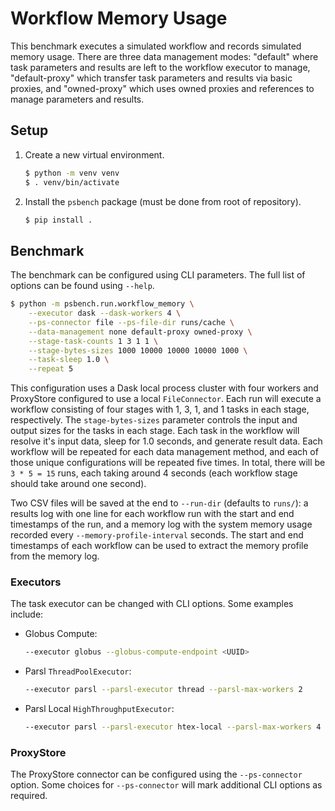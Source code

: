 # Workflow Memory Usage

This benchmark executes a simulated workflow and records simulated memory
usage. There are three data management modes: "default" where task parameters
and results are left to the workflow executor to manage, "default-proxy"
which transfer task parameters and results via basic proxies, and
"owned-proxy" which uses owned proxies and references to manage parameters and
results.

## Setup

1. Create a new virtual environment.
   ```bash
   $ python -m venv venv
   $ . venv/bin/activate
   ```
2. Install the `psbench` package (must be done from root of repository).
   ```bash
   $ pip install .
   ```

## Benchmark

The benchmark can be configured using CLI parameters. The full list of options
can be found using `--help`.

```bash
$ python -m psbench.run.workflow_memory \
    --executor dask --dask-workers 4 \
    --ps-connector file --ps-file-dir runs/cache \
    --data-management none default-proxy owned-proxy \
    --stage-task-counts 1 3 1 1 \
    --stage-bytes-sizes 1000 10000 10000 10000 1000 \
    --task-sleep 1.0 \
    --repeat 5
```

This configuration uses a Dask local process cluster with four workers and ProxyStore configured to use a local `FileConnector`.
Each run will execute a workflow consisting of four stages with 1, 3, 1, and 1 tasks in each stage, respectively.
The `stage-bytes-sizes` parameter controls the input and output sizes for the tasks in each stage.
Each task in the workflow will resolve it's input data, sleep for 1.0 seconds, and generate result data.
Each workflow will be repeated for each data management method, and each of those unique configurations will be repeated five times.
In total, there will be `3 * 5 = 15` runs, each taking around 4 seconds (each workflow stage should take around one second).

Two CSV files will be saved at the end to `--run-dir` (defaults to `runs/`):
a results log with one line for each workflow run with the start and end timestamps of the run,
and a memory log with the system memory usage recorded every `--memory-profile-interval` seconds.
The start and end timestamps of each workflow can be used to extract the memory profile from the memory log.

### Executors

The task executor can be changed with CLI options. Some examples include:

* Globus Compute:
  ```bash
  --executor globus --globus-compute-endpoint <UUID>
  ```
* Parsl `ThreadPoolExecutor`:
  ```bash
  --executor parsl --parsl-executor thread --parsl-max-workers 2
  ```
* Parsl Local `HighThroughputExecutor`:
  ```bash
  --executor parsl --parsl-executor htex-local --parsl-max-workers 4
  ```

### ProxyStore

The ProxyStore connector can be configured using the `--ps-connector`
option. Some choices for `--ps-connector` will mark additional CLI options
as required.
